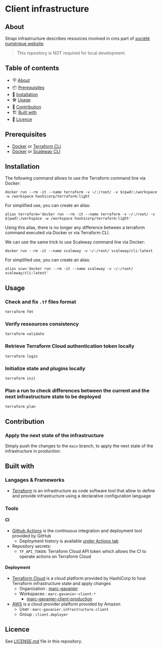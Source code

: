 # Client infrastructure

## About

Strapi infrastructure describes resources involved in cms part of [société numérique website](https://societenumerique.gouv.fr/).

> This repository is NOT required for local development.

## Table of contents

- 🪧 [About](#about)
- 📦 [Prerequisites](#prerequisites)
- 🚀 [Installation](#installation)
- 🛠️ [Usage](#usage)
- 🤝 [Contribution](#contribution)
- 🏗️ [Built with](#built-with)
- 📝 [Licence](#licence)

## Prerequisites

- [Docker](https://www.docker.com/) or [Terraform CLI](https://www.terraform.io/cli)
- [Docker](https://www.docker.com/) or [Scaleway CLI](https://www.scaleway.com/en/docs/developer-tools/scaleway-cli/)

## Installation

The following command allows to use the Terraform command line via Docker:
```shell
docker run --rm -it --name terraform -v ~/:/root/ -v $(pwd):/workspace -w /workspace hashicorp/terraform:light
```

For simplified use, you can create an alias:
```shell
alias terraform='docker run --rm -it --name terraform -v ~/:/root/ -v $(pwd):/workspace -w /workspace hashicorp/terraform:light'
```

Using this alias, there is no longer any difference between a terraform command executed via Docker or via Terraform CLI.

We can use the same trick to use Scaleway command line via Docker:
```shell
docker run --rm -it --name scaleway -v ~/:/root/ scaleway/cli:latest
```

For simplified use, you can create an alias:
```shell
alias scw='docker run --rm -it --name scaleway -v ~/:/root/ scaleway/cli:latest'
```

## Usage

### Check and fix `.tf` files format

```shell
terraform fmt
```

### Verify ressources consistency

```shell
terraform validate
```

### Retrieve Terraform Cloud authentication token locally

```shell
terraform login
```

### Initialize state and plugins locally

```shell
terraform init
```

### Plan a run to check differences between the current and the next infrastructure state to be deployed

```shell
terraform plan
```

## Contribution

### Apply the next state of the infrastructure

Simply push the changes to the `main` branch, to apply the next state of the infrastructure in production.

## Built with

### Langages & Frameworks

- [Terraform](https://www.terraform.io/) is an infrastructure as code software tool that allow to define and provide infrastructure using a declarative configuration language

### Tools

#### CI

- [Github Actions](https://docs.github.com/en/actions) is the continuous integration and deployment tool provided by GitHub
  - Deployment history is available [under Actions tab](https://github.com/marc-gavanier/marc-gavanier-client-infrastructure/actions)
- Repository secrets:
  - `TF_API_TOKEN`: Terraform Cloud API token which allows the CI to operate actions on Terraform Cloud

#### Deployment

- [Terraform Cloud](https://app.terraform.io/) is a cloud platform provided by HashiCorp to host Terraform infrastructure state and apply changes
  - Organization : [marc-gavanier](https://app.terraform.io/app/marc-gavanier/workspaces)
  - Workspaces : `marc-gavanier-client-*`
    - [marc-gavanier-client-production](https://app.terraform.io/app/marc-gavanier/workspaces/marc-gavanier-client-production)
- [AWS](https://aws.amazon.com/) is a cloud provider platform provided by Amazon
  - User : `marc-gavanier.infrastructure.client`
  - Group : `client.deployer`

## Licence

See [LICENSE.md](./LICENSE.md) file in this repository.
